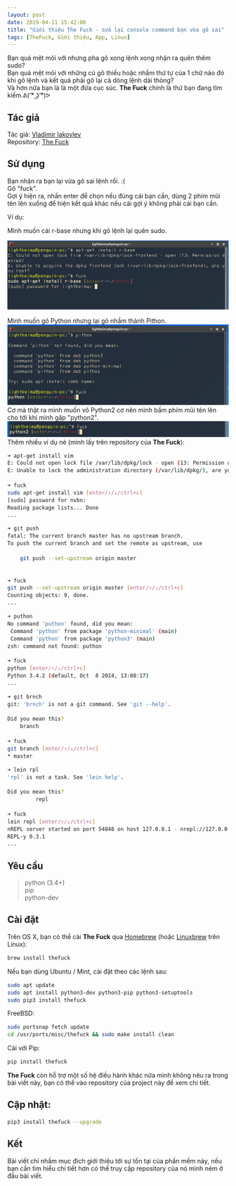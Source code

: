 ```yaml
---
layout: post
date: 2019-04-11 15:42:00
title: "Giới thiệu The Fuck - sửa lại console command bạn vừa gõ sai"
tags: [TheFuck, Giới thiệu, App, Linux]
---
```

Bạn quá mệt mỏi với nhưng pha gõ xong lệnh xong nhận ra quên thêm sudo?  
Bạn quá mệt mỏi với những cú gõ thiếu hoặc nhầm thứ tự của 1 chữ nào đó khi gõ lệnh và kết quả phải gõ lại cả dòng lệnh dài thòng?   
Và hơn nữa bạn là là một đứa cục súc. **The Fuck** chính là thứ bạn đang tìm kiếm.ᕕ( ͡° ͜ʖ ͡°)ᕗ
## Tác giả

Tác giả: [Vladimir Iakovlev](https://github.com/nvbn)  
Repository: [The Fuck](https://github.com/nvbn/thefuck) 

## Sử dụng

Bạn nhận ra bạn lại vừa gõ sai lệnh rồi. :(  
Gõ "fuck".  
Gợi ý hiện ra, nhấn enter để chọn nếu đúng cái bạn cần, dùng 2 phím mũi tên lên xuống để hiện kết quả khác nếu cái gợi ý không phải cái bạn cần.  

Ví dụ:

Mình muốn cái r-base nhưng khi gõ lệnh lại quên sudo.

![alt text](https://github.com/lightkeima/lightkeima.github.io/blob/master/images/11Apr2019_15_08.png)

Mình muốn gõ Python nhưng lại gõ nhầm thành Pithon.
![alt text](https://github.com/lightkeima/lightkeima.github.io/blob/master/images/11Apr_2019_15_19.png)
Cơ mà thật ra mình muốn vô Python2 cơ nên mình bấm phím mũi tên lên cho tới khi mình gặp "python2".
![alt text](https://github.com/lightkeima/lightkeima.github.io/blob/master/images/11Apr_2019_15:20.png)
Thêm nhiều ví dụ nè (mình lấy trên repository của **The Fuck**):

```bash
➜ apt-get install vim
E: Could not open lock file /var/lib/dpkg/lock - open (13: Permission denied)
E: Unable to lock the administration directory (/var/lib/dpkg/), are you root?

➜ fuck
sudo apt-get install vim [enter/↑/↓/ctrl+c]
[sudo] password for nvbn:
Reading package lists... Done
...
```

```bash
➜ git push
fatal: The current branch master has no upstream branch.
To push the current branch and set the remote as upstream, use

    git push --set-upstream origin master


➜ fuck
git push --set-upstream origin master [enter/↑/↓/ctrl+c]
Counting objects: 9, done.
...
```

```bash
➜ puthon
No command 'puthon' found, did you mean:
 Command 'python' from package 'python-minimal' (main)
 Command 'python' from package 'python3' (main)
zsh: command not found: puthon

➜ fuck
python [enter/↑/↓/ctrl+c]
Python 3.4.2 (default, Oct  8 2014, 13:08:17)
...
```

```bash
➜ git brnch
git: 'brnch' is not a git command. See 'git --help'.

Did you mean this?
    branch

➜ fuck
git branch [enter/↑/↓/ctrl+c]
* master
```

```bash
➜ lein rpl
'rpl' is not a task. See 'lein help'.

Did you mean this?
         repl

➜ fuck
lein repl [enter/↑/↓/ctrl+c]
nREPL server started on port 54848 on host 127.0.0.1 - nrepl://127.0.0.1:54848
REPL-y 0.3.1
...
```

## Yêu cầu

>python (3.4+)  
pip  
python-dev  

## Cài đặt

Trên OS X, bạn có thể cài **The Fuck** qua [Homebrew][homebrew] (hoặc  [Linuxbrew][linuxbrew] trên Linux):

```bash
brew install thefuck
```

Nếu bạn dùng Ubuntu / Mint, cài đặt theo các lệnh sau:
```bash
sudo apt update
sudo apt install python3-dev python3-pip python3-setuptools
sudo pip3 install thefuck
```

FreeBSD:
```bash
sudo portsnap fetch update
cd /usr/ports/misc/thefuck && sudo make install clean
```

Cài với Pip:
```bash
pip install thefuck
```

**The Fuck** còn hỗ trợ một số hệ điều hành khác nữa mình không nêu ra trong bài viết này, bạn có thể vào repository của project này để xem chi tiết.

## Cập nhật:
```bash
pip3 install thefuck --upgrade 
```

## Kết
Bài viết chỉ nhầm mục đích giới thiệu tới sự tồn tại của phần mềm này, nếu bạn cần tìm hiểu chi tiết hơn có thể truy cập repository của nó mình ném ở đầu bài viết.

[Vladimir Iakovlev]: https://github.com/nvbn  
[version-badge]:   https://img.shields.io/pypi/v/thefuck.svg?label=version
[version-link]:    https://pypi.python.org/pypi/thefuck/
[travis-badge]:    https://travis-ci.org/nvbn/thefuck.svg?branch=master
[travis-link]:     https://travis-ci.org/nvbn/thefuck
[appveyor-badge]:  https://ci.appveyor.com/api/projects/status/1sskj4imj02um0gu/branch/master?svg=true
[appveyor-link]:   https://ci.appveyor.com/project/nvbn/thefuck
[coverage-badge]:  https://img.shields.io/coveralls/nvbn/thefuck.svg
[coverage-link]:   https://coveralls.io/github/nvbn/thefuck
[license-badge]:   https://img.shields.io/badge/license-MIT-007EC7.svg
[examples-link]:   https://raw.githubusercontent.com/nvbn/thefuck/master/example.gif
[instant-mode-gif-link]:   https://raw.githubusercontent.com/nvbn/thefuck/master/example_instant_mode.gif
[homebrew]:        https://brew.sh/
[linuxbrew]:       https://linuxbrew.sh/
[The Fuck]: https://github.com/nvbn/thefuck 
